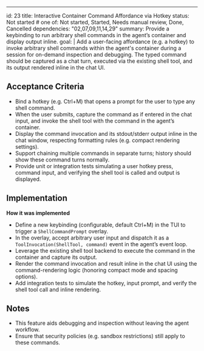 ---
id: 23
title: Interactive Container Command Affordance via Hotkey
status: Not started  # one of: Not started, Started, Needs manual review, Done, Cancelled
dependencies: "02,07,09,11,14,29"
summary: Provide a keybinding to run arbitrary shell commands in the agent’s container and display output inline.
goal: |
  Add a user-facing affordance (e.g. a hotkey) to invoke arbitrary shell commands within the agent's container during a session for on-demand inspection and debugging.  The typed command should be captured as a chat turn, executed via the existing shell tool, and its output rendered inline in the chat UI.

## Acceptance Criteria

- Bind a hotkey (e.g. Ctrl+M) that opens a prompt for the user to type any shell command.
- When the user submits, capture the command as if entered in the chat input, and invoke the shell tool with the command in the agent’s container.
- Display the command invocation and its stdout/stderr output inline in the chat window, respecting formatting rules (e.g. compact rendering settings).
- Support chaining multiple commands in separate turns; history should show these command turns normally.
- Provide unit or integration tests simulating a user hotkey press, command input, and verifying the shell tool is called and output is displayed.

## Implementation

**How it was implemented**  
- Define a new keybinding (configurable, default Ctrl+M) in the TUI to trigger a `ShellCommandPrompt` overlay.
- In the overlay, accept arbitrary user input and dispatch it as a `ToolInvocation(ShellTool, command)` event in the agent’s event loop.
- Leverage the existing shell tool backend to execute the command in the container and capture its output.
- Render the command invocation and result inline in the chat UI using the command-rendering logic (honoring compact mode and spacing options).
- Add integration tests to simulate the hotkey, input prompt, and verify the shell tool call and inline rendering.

## Notes

- This feature aids debugging and inspection without leaving the agent workflow.
- Ensure that security policies (e.g. sandbox restrictions) still apply to these commands.
